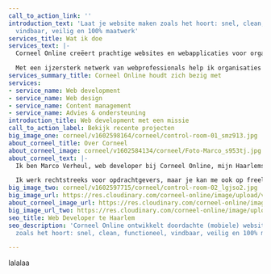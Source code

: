 ```yaml
---
call_to_action_link: ''
introduction_text: 'Laat je website maken zoals het hoort: snel, clean, functioneel,
  vindbaar, veilig en 100% maatwerk'
services_title: Wat ik doe
services_text: |-
  Corneel Online creëert prachtige websites en webapplicaties voor organisaties die een echte toegevoegde waarde willen bieden.

  Met een ijzersterk netwerk van webprofessionals help ik organisaties die een echte toegevoegde waarde willen bieden. Voor wie de boodschap of de beleving leidend is en niet alleen de winst. Ik ontwikkel doordachte (mobiele) websites en webapplicaties.
services_summary_title: Corneel Online houdt zich bezig met
services:
- service_name: Web development
- service_name: Web design
- service_name: Content management
- service_name: Advies & ondersteuning
introduction_title: Web development met een missie
call_to_action_label: Bekijk recente projecten
big_image_one: corneel/v1602598164/corneel/control-room-01_smz913.jpg
about_corneel_title: Over Corneel
about_corneel_image: corneel/v1602584134/corneel/Foto-Marco_s953tj.jpg
about_corneel_text: |-
  Ik ben Marco Verheul, web developer bij Corneel Online, mijn Haarlems webbureau. Ik ontwikkel doordachte (mobiele) websites en webapplicaties zoals het hoort: snel, clean, functioneel, vindbaar, veilig en 100% maatwerk.

  Ik werk rechtstreeks voor opdrachtgevers, maar je kan me ook op freelance basis inhuren.
big_image_two: corneel/v1602597715/corneel/control-room-02_lgjso2.jpg
big_image_url: https://res.cloudinary.com/corneel-online/image/upload/v1602598164/corneel/control-room-01_smz913.jpg
about_corneel_image_url: https://res.cloudinary.com/corneel-online/image/upload/v1602584134/corneel/Foto-Marco_s953tj.jpg
big_image_url_two: https://res.cloudinary.com/corneel-online/image/upload/v1602597715/corneel/control-room-02_lgjso2.jpg
seo_title: Web Developer te Haarlem
seo_description: 'Corneel Online ontwikkelt doordachte (mobiele) websites en webapplicaties
  zoals het hoort: snel, clean, functioneel, vindbaar, veilig en 100% maatwerk.'

---
```

lalalaa